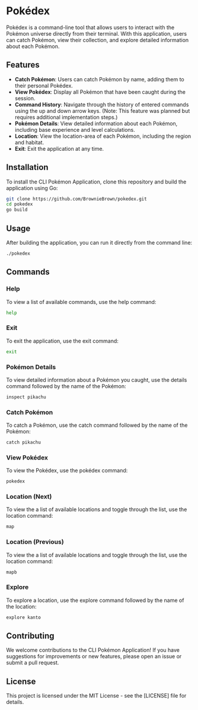 # Pokédex 

Pokédex is a command-line tool that allows users to interact with the Pokémon universe directly from their terminal. With this application, users can catch Pokémon, view their collection, and explore detailed information about each Pokémon.

## Features

- **Catch Pokémon**: Users can catch Pokémon by name, adding them to their personal Pokédex.
- **View Pokédex**: Display all Pokémon that have been caught during the session.
- **Command History**: Navigate through the history of entered commands using the up and down arrow keys. (Note: This feature was planned but requires additional implementation steps.)
- **Pokémon Details**: View detailed information about each Pokémon, including base experience and level calculations.
- **Location**: View the location-area of each Pokémon, including the region and habitat.
- **Exit**: Exit the application at any time.

## Installation

To install the CLI Pokémon Application, clone this repository and build the application using Go:

```sh
git clone https://github.com/BrownieBrown/pokedex.git
cd pokedex
go build
```

## Usage

After building the application, you can run it directly from the command line:

```sh
./pokedex
```

## Commands

### Help
To view a list of available commands, use the help command:

```sh
help
```

### Exit
To exit the application, use the exit command:

```sh
exit
```

### Pokémon Details
To view detailed information about a Pokémon you caught, use the details command followed by the name of the Pokémon:

```sh
inspect pikachu
```

### Catch Pokémon
To catch a Pokémon, use the catch command followed by the name of the Pokémon:

```sh
catch pikachu
```

### View Pokédex

To view the Pokédex, use the pokédex command:

```sh
pokedex
```

### Location (Next)

To view the a list of available locations and toggle through the list, use the location command:

```sh
map
```

### Location (Previous)

To view the a list of available locations and toggle through the list, use the location command:

```sh
mapb
```

### Explore
To explore a location, use the explore command followed by the name of the location:

```sh
explore kanto
```

## Contributing

We welcome contributions to the CLI Pokémon Application! If you have suggestions for improvements or new features, please open an issue or submit a pull request.

## License

This project is licensed under the MIT License - see the [LICENSE] file for details.
